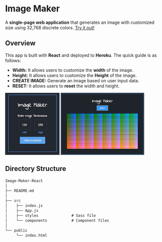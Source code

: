 # Image Maker
A **single-page web application** that generates an image with customized size using 32,768 discrete colors.  [Try it out!](https://image-maker-react.herokuapp.com/)
## Overview
This app is built with **React** and deployed to **Heroku**. The quick guide is as follows:  
* **Width:** It allows users to customize the **width** of the image.
* **Height:** It allows users to customize the **Height** of the image.
* **CREATE IMAGE:** Generate an image based on user input data.
* **RESET:** It allows users to **reset** the width and height.

![](./public/demo1.png)    ![](./public/demo2.png)

<!--
<img src="react_frontend/public/demo.png" width="50" height="25">  
-->

## Directory Structure

    Image-Maker-React
    │
    ├── README.md
    │
    ├── src              
    │    ├── index.js
    │    ├── App.js
    │    ├── styles               # Sass file          
    │    └── components           # Component files
    │           
    └── public
         └── index.html